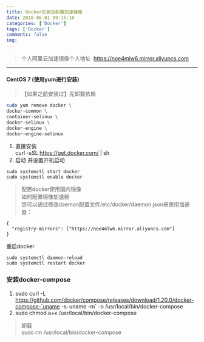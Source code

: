 ```yaml
---
title: Docker安装及配置加速镜像
date: 2018-06-01 09:15:10 
categories: ['Docker']
tags: ['Docker']
comments: false
img:
---
```


> 个人阿里云加速镜像个人地址&nbsp; https://noe4mlw6.mirror.aliyuncs.com

***
#### CentOS 7 (使用yum进行安装)
>【如果之前安装过】先卸载依赖 
``` bash
sudo yum remove docker \
docker-common \
container-selinux \
docker-selinux \
docker-engine \
docker-engine-selinux
```

1. 直接安装  
curl -sSL https://get.docker.com/ | sh
2. 启动 并设置开机启动  
```
sudo systemctl start docker
sudo systemctl enable docker
```

>配置docker使用国内镜像  
如何配置镜像加速器  
您可以通过修改daemon配置文件/etc/docker/daemon.json来使用加速器：  
```
{
  "registry-mirrors": ["https://noe4mlw6.mirror.aliyuncs.com"]
}
```
重启docker  
```
sudo systemctl daemon-reload
sudo systemctl restart docker
```
###  安装docker-compose
1. sudo curl -L https://github.com/docker/compose/releases/download/1.20.0/docker-compose-`uname -s`-`uname -m` -o /usr/local/bin/docker-compose  
2. sudo chmod a+x /usr/local/bin/docker-compose 
> 卸载  
sudo rm /usr/local/bin/docker-compose